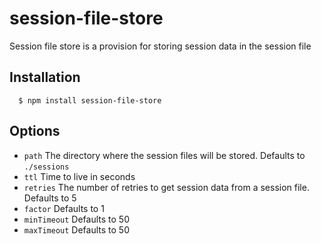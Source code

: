 session-file-store
==================

Session file store is a provision for storing session data in the session file

## Installation

      $ npm install session-file-store

## Options

  - `path`       The directory where the session files will be stored. Defaults to `./sessions`
  - `ttl`        Time to live in seconds
  - `retries`    The number of retries to get session data from a session file. Defaults to 5
  - `factor`     Defaults to 1
  - `minTimeout` Defaults to 50
  - `maxTimeout` Defaults to 50
